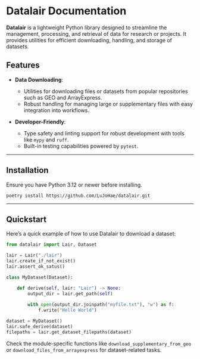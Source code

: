 # Datalair Documentation

**Datalair** is a lightweight Python library designed to streamline
the management, processing, and retrieval of data for research or projects.
It provides utilities for efficient downloading, handling, and storage
of datasets.

## Features

- **Data Downloading**: 
  - Utilities for downloading files or datasets from popular repositories such as GEO and ArrayExpress.
  - Robust handling for managing large or supplementary files with easy integration into workflows.

- **Developer-Friendly**:
  - Type safety and linting support for robust development with tools like `mypy` and `ruff`.
  - Built-in testing capabilities powered by `pytest`.

---

## Installation

Ensure you have Python 3.12 or newer before installing.

```shell script
poetry install https://github.com/LuJoHae/datalair.git
```

---

## Quickstart

Here’s a quick example of how to use Datalair to download a dataset:

```python
from datalair import Lair, Dataset

lair = Lair("./lair")
lair.create_if_not_exist()
lair.assert_ok_satus()

class MyDataset(Dataset):

    def derive(self, lair: "Lair") -> None:
        output_dir = lair.get_path(self)
        
        with open(output_dir.joinpath("myfile.txt"), "w") as f:
            f.write("Hello World")

dataset = MyDataset()
lair.safe_derive(dataset)
filepaths = lair.get_dataset_filepaths(dataset)
```

Check the module-specific functions like `download_supplementary_from_geo` or
`download_files_from_arrayexpress` for dataset-related tasks.